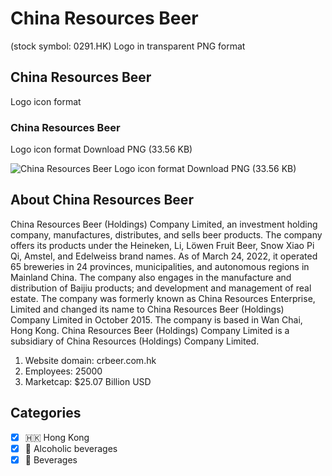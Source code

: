 # China Resources Beer
 (stock symbol: 0291.HK) Logo in transparent PNG format

## China Resources Beer
 Logo icon format

### China Resources Beer
 Logo icon format Download PNG (33.56 KB)

![China Resources Beer
 Logo icon format Download PNG (33.56 KB)](/img/orig/0291.HK-42251985.png)

## About China Resources Beer


China Resources Beer (Holdings) Company Limited, an investment holding company, manufactures, distributes, and sells beer products. The company offers its products under the Heineken, Li, Löwen Fruit Beer, Snow Xiao Pi Qi, Amstel, and Edelweiss brand names. As of March 24, 2022, it operated 65 breweries in 24 provinces, municipalities, and autonomous regions in Mainland China. The company also engages in the manufacture and distribution of Baijiu products; and development and management of real estate. The company was formerly known as China Resources Enterprise, Limited and changed its name to China Resources Beer (Holdings) Company Limited in October 2015. The company is based in Wan Chai, Hong Kong. China Resources Beer (Holdings) Company Limited is a subsidiary of China Resources (Holdings) Company Limited.

1. Website domain: crbeer.com.hk
2. Employees: 25000
3. Marketcap: $25.07 Billion USD


## Categories
- [x] 🇭🇰 Hong Kong
- [x] 🍷 Alcoholic beverages
- [x] 🥤 Beverages
